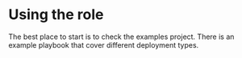 # Using the role

The best place to start is to check the examples project. There is an example playbook that cover different deployment types.
